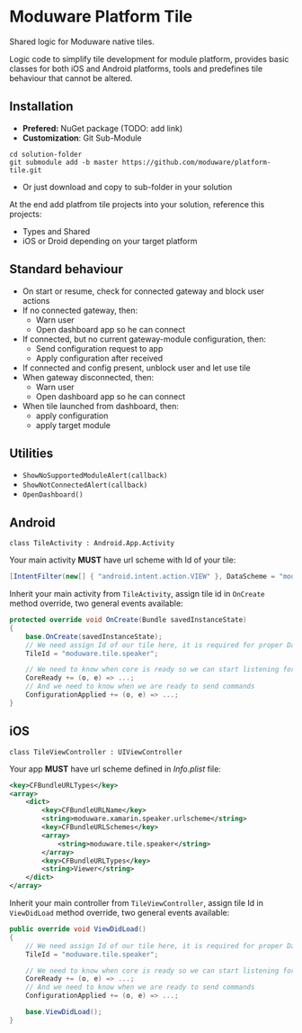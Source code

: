 # Moduware Platform Tile
Shared logic for Moduware native tiles.

Logic code to simplify tile development for module platform, provides basic classes for both iOS and Android platforms, tools and predefines tile behaviour that cannot be altered.

## Installation
- **Prefered:** NuGet package (TODO: add link)
- **Customization**: Git Sub-Module
```
cd solution-folder
git submodule add -b master https://github.com/moduware/platform-tile.git
```
- Or just download and copy to sub-folder in your solution

At the end add platfrom tile projects into your solution, reference this projects:
- Types and Shared
- iOS or Droid depending on your target platform

## Standard behaviour
- On start or resume, check for connected gateway and block user actions
- If no connected gateway, then:
    - Warn user
    - Open dashboard app so he can connect
- If connected, but no current gateway-module configuration, then:
    - Send configuration request to app
    - Apply configuration after received
- If connected and config present, unblock user and let use tile
- When gateway disconnected, then:
    - Warn user
    - Open dashboard app so he can connect
- When tile launched from dashboard, then:
    - apply configuration
    - apply target module

## Utilities
- `ShowNoSupportedModuleAlert(callback)`
- `ShowNotConnectedAlert(callback)`
- `OpenDashboard()`

## Android
`class TileActivity : Android.App.Activity`

Your main activity **MUST** have url scheme with Id of your tile:

```csharp
[IntentFilter(new[] { "android.intent.action.VIEW" }, DataScheme = "moduware.tile.speaker", Categories = new[] { "android.intent.category.DEFAULT", "android.intent.category.BROWSABLE" })]
```

Inherit your main activity from `TileActivity`, assign tile id in `OnCreate` method override, two general events available:

```csharp
protected override void OnCreate(Bundle savedInstanceState)
{
    base.OnCreate(savedInstanceState);
    // We need assign Id of our tile here, it is required for proper Dashboard - Tile communication
    TileId = "moduware.tile.speaker";

    // We need to know when core is ready so we can start listening for data from gateways
    CoreReady += (o, e) => ...;
    // And we need to know when we are ready to send commands
    ConfigurationApplied += (o, e) => ...;
}
```

## iOS
`class TileViewController : UIViewController`

Your app **MUST** have url scheme defined in *Info.plist* file:

```xml
<key>CFBundleURLTypes</key>
<array>
    <dict>
        <key>CFBundleURLName</key>
        <string>moduware.xamarin.speaker.urlscheme</string>
        <key>CFBundleURLSchemes</key>
        <array>
            <string>moduware.tile.speaker</string>
        </array>
        <key>CFBundleURLTypes</key>
        <string>Viewer</string>
    </dict>
</array>
```  

Inherit your main controller from `TileViewController`, assign tile Id in `ViewDidLoad` method override, two general events available:

```csharp
public override void ViewDidLoad()
{
    // We need assign Id of our tile here, it is required for proper Dashboard - Tile communication
    TileId = "moduware.tile.speaker";

    // We need to know when core is ready so we can start listening for data from gateways
    CoreReady += (o, e) => ...;
    // And we need to know when we are ready to send commands
    ConfigurationApplied += (o, e) => ...;

    base.ViewDidLoad(); 
}
```